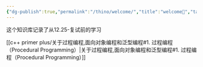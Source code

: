 ```yaml
---
{"dg-publish":true,"permalink":"/thino/welcome/","title":"welcome🥳","tags":["日记","gardenEntry","gardenEntry","gardenEntry","gardenEntry","gardenEntry","gardenEntry"]}
---
```




这个知识库记录了从12.25-复试前的学习

[[c++ primer plus/关于过程编程,面向对象编程和泛型编程#1. 过程编程（Procedural Programming）\|关于过程编程,面向对象编程和泛型编程#1. 过程编程（Procedural Programming）]]
